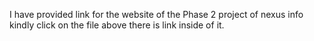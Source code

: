 I have provided link for the website of the Phase 2 project of nexus info kindly click on the file above there is link inside of it.
